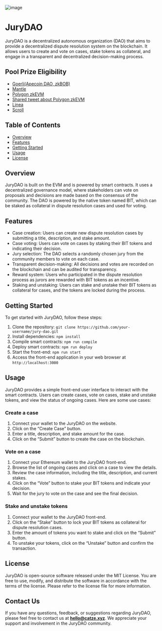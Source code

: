 ![image](https://user-images.githubusercontent.com/65929678/232244423-20b3e899-92b7-4b3e-8fbe-3c31ba2b5055.png)

# JuryDAO
JuryDAO is a decentralized autonomous organization (DAO) that aims to provide a decentralized dispute resolution system on the blockchain. It allows users to create and vote on cases, stake tokens as collateral, and engage in a transparent and decentralized decision-making process.
​
## Pool Prize Eligibility
- [Goerli(Apecoin DAO, zkBOB)](https://goerli.etherscan.io/address/0x239C01d7C7354D2B59b4CEC0bAF262f9fE392Cd6)
- [Mantle](https://explorer.testnet.mantle.xyz/address/0xBE085BfE3e321e537f35b1FE8f29341af01A734B)
- [Polygon zkEVM](https://testnet-zkevm.polygonscan.com/address/0xbc2819BbEcEB0A3175C7980655B5B835ADf9d44F)
- [Shared tweet about Polygon zkEVM](https://twitter.com/webthreefuture/status/1647284399820648448)
- [Linea](https://explorer.goerli.linea.build/address/0x6E6560eaE99fC6506292D5a316cd6935398B34eF)
- [Scroll](https://blockscout.scroll.io/address/0x7A4a62c159225611AFCcF829FD1F5E204f0D96fE)
​
## Table of Contents
- [Overview](#overview)
- [Features](#features)
- [Getting Started](#getting-started)
- [Usage](#usage)
- [License](#license)
​
## Overview
JuryDAO is built on the EVM and is powered by smart contracts. It uses a decentralized governance model, where stakeholders can vote on proposals and decisions are made based on the consensus of the community. The DAO is powered by the native token named BIT, which can be staked as collateral in dispute resolution cases and used for voting.
​
## Features
- Case creation: Users can create new dispute resolution cases by submitting a title, description, and stake amount.
- Case voting: Users can vote on cases by staking their BIT tokens and indicating their decision.
- Jury selection: The DAO selects a randomly chosen jury from the community members to vote on each case.
- Transparent decision-making: All decisions and votes are recorded on the blockchain and can be audited for transparency.
- Reward system: Users who participated in the dispute resolution process as jurors are rewarded with BIT tokens as an incentive.
- Staking and unstaking: Users can stake and unstake their BIT tokens as collateral for cases, and the tokens are locked during the process.
​
## Getting Started
To get started with JuryDAO, follow these steps:
1. Clone the repository: `git clone https://github.com/your-username/jury-dao.git`
2. Install dependencies: `npm install`
3. Compile smart contracts: `npm run compile`
4. Deploy smart contracts: `npm run deploy`
5. Start the front-end: `npm run start`
6. Access the front-end application in your web browser at `http://localhost:3000`
​
## Usage
JuryDAO provides a simple front-end user interface to interact with the smart contracts. Users can create cases, vote on cases, stake and unstake tokens, and view the status of ongoing cases. Here are some use cases:
​
### Create a case
1. Connect your wallet to the JuryDAO on the website.
2. Click on the “Create Case” button.
3. Enter a title, description, and stake amount for the case.
4. Click on the “Submit” button to create the case on the blockchain.
​
### Vote on a case
1. Connect your Ethereum wallet to the JuryDAO front-end.
2. Browse the list of ongoing cases and click on a case to view the details.
3. Review the case information, including the title, description, and current stakes.
4. Click on the “Vote” button to stake your BIT tokens and indicate your decision.
5. Wait for the jury to vote on the case and see the final decision.
​
### Stake and unstake tokens
1. Connect your wallet to the JuryDAO front-end.
2. Click on the “Stake” button to lock your BIT tokens as collateral for dispute resolution cases.
3. Enter the amount of tokens you want to stake and click on the “Submit” button.
4. To unstake your tokens, click on the “Unstake” button and confirm the transaction.
​
## License
JuryDAO is open-source software released under the MIT License. You are free to use, modify, and distribute the software in accordance with the terms of the license. Please refer to the license file for more information.
​
## Contact Us
If you have any questions, feedback, or suggestions regarding JuryDAO, please feel free to contact us at **hello@catze.xyz**. We appreciate your support and involvement in the JuryDAO community.
